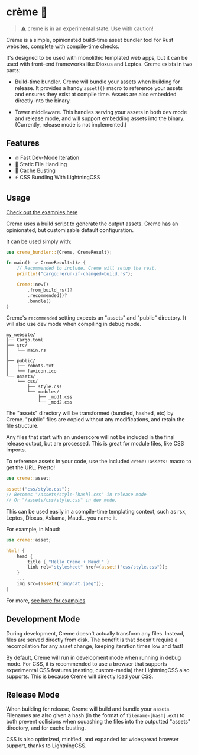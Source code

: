 # crème 🍦

>⚠️ creme is in an experimental state. Use with caution!

Creme is a simple, opinionated build-time asset bundler tool for 
Rust websites, complete with compile-time checks.

It's designed to be used with monolithic templated web apps, but it can
be used with front-end frameworks like Dioxus and Leptos. Creme exists in
two parts:

* Build-time bundler. Creme will bundle your assets when building for
release. It provides a handy `asset!()` macro to reference your assets and
ensures they exist at compile time. Assets are also embedded directly
into the binary.

* Tower middleware. This handles serving your assets in both dev
mode and release mode, and will support embedding assets into the binary.
(Currently, release mode is not implemented.)

## Features
* 🔥 Fast Dev-Mode Iteration
* 📁 Static File Handling
* 🔎 Cache Busting
* ⚡ CSS Bundling With LightningCSS

## Usage

[Check out the examples here](/examples)

Creme uses a build script to generate the output assets. Creme has
an opinionated, but customizable default configuration.

It can be used simply with:

```rust
use creme_bundler::{Creme, CremeResult};

fn main() -> CremeResult<()> {
    // Recommended to include. Creme will setup the rest.
    println!("cargo:rerun-if-changed=build.rs");

    Creme::new()
        .from_build_rs()?
        .recommended()?
        .bundle()
}
```

Creme's `recommended` setting expects an "assets" and "public" directory. It will also use dev mode when compiling in debug mode.

```
my_website/
├── Cargo.toml
├── src/
│   └── main.rs
│
├── public/
│   ├── robots.txt
│   └── favicon.ico
└── assets/
    └── css/
        ├── style.css
        └── modules/
            ├── _mod1.css
            └── _mod2.css
```

The "assets" directory will be transformed (bundled, hashed, etc) by
Creme. "public" files are copied without any modifications, and
retain the file structure.

Any files that start with an underscore will not be included in the
final release output, but are processed. This is great for module
files, like CSS imports.

To reference assets in your code, use the included `creme::assets!`
macro to get the URL. Presto!

```rust
use creme::asset;

asset!("css/style.css");
// Becomes "/assets/style-[hash].css" in release mode
// Or "/assets/css/style.css" in dev mode.
```

This can be used easily in a compile-time templating context,
such as rsx, Leptos, Dioxus, Askama, Maud... you name it.

For example, in Maud:
```rust
use creme::asset;

html! { 
    head {
        title { "Hello Creme + Maud!" }
        link rel="stylesheet" href=(asset!("css/style.css"));
    }
    ...
    img src=(asset!("img/cat.jpeg"));
}
```

For more, [see here for examples](/examples)

## Development Mode

During development, Creme doesn't actually transform any files. Instead,
files are served directly from disk. The benefit is that doesn't require
a recompilation for any asset change, keeping iteration times low and
fast!

By default, Creme will run in development mode when running in debug mode.
For CSS, it is recommended to use a browser that supports experimental
CSS features (nesting, custom-media) that LightningCSS also supports.
This is because Creme will directly load your CSS.

## Release Mode

When building for release, Creme will build and bundle your assets.
Filenames are also given a hash (in the format of `filename-[hash].ext`)
to both prevent collisions when squashing the files into the outputted
"assets" directory, and for cache busting.

CSS is also optimized, minified, and expanded for widespread browser support,
thanks to LightningCSS.
